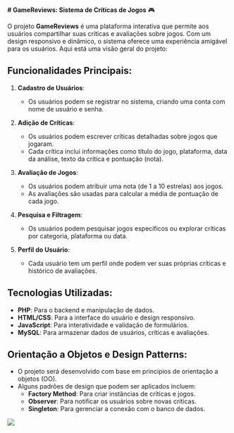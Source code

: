 **# GameReviews: Sistema de Críticas de Jogos** 🎮

O projeto **GameReviews** é uma plataforma interativa que permite aos usuários compartilhar suas críticas e avaliações sobre jogos. Com um design responsivo e dinâmico, o sistema oferece uma experiência amigável para os usuários. Aqui está uma visão geral do projeto:

## Funcionalidades Principais:
1. **Cadastro de Usuários**:
    - Os usuários podem se registrar no sistema, criando uma conta com nome de usuário e senha.

2. **Adição de Críticas**:
    - Os usuários podem escrever críticas detalhadas sobre jogos que jogaram.
    - Cada crítica inclui informações como título do jogo, plataforma, data da análise, texto da crítica e pontuação (nota).

3. **Avaliação de Jogos**:
    - Os usuários podem atribuir uma nota (de 1 a 10 estrelas) aos jogos.
    - As avaliações são usadas para calcular a média de pontuação de cada jogo.

4. **Pesquisa e Filtragem**:
    - Os usuários podem pesquisar jogos específicos ou explorar críticas por categoria, plataforma ou data.

5. **Perfil do Usuário**:
    - Cada usuário tem um perfil onde podem ver suas próprias críticas e histórico de avaliações.

## Tecnologias Utilizadas:
- **PHP**: Para o backend e manipulação de dados.
- **HTML/CSS**: Para a interface do usuário e design responsivo.
- **JavaScript**: Para interatividade e validação de formulários.
- **MySQL**: Para armazenar dados de usuários, críticas e avaliações.

## Orientação a Objetos e Design Patterns:
- O projeto será desenvolvido com base em princípios de orientação a objetos (OO).
- Alguns padrões de design que podem ser aplicados incluem:
    - **Factory Method**: Para criar instâncias de críticas e jogos.
    - **Observer**: Para notificar os usuários sobre novas críticas.
    - **Singleton**: Para gerenciar a conexão com o banco de dados.
      
<img src="https://github.com/mercesleonardo/GameReviews/assets/104258969/9d358b01-2918-44ac-9dce-177b7205eb95" />
